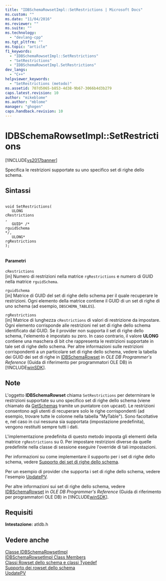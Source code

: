 ```yaml
---
title: "IDBSchemaRowsetImpl::SetRestrictions | Microsoft Docs"
ms.custom: ""
ms.date: "11/04/2016"
ms.reviewer: ""
ms.suite: ""
ms.technology: 
  - "devlang-cpp"
ms.tgt_pltfrm: ""
ms.topic: "article"
f1_keywords: 
  - "IDBSchemaRowsetImpl::SetRestrictions"
  - "SetRestrictions"
  - "IDBSchemaRowsetImpl.SetRestrictions"
dev_langs: 
  - "C++"
helpviewer_keywords: 
  - "SetRestrictions (metodo)"
ms.assetid: 707d5065-b853-4d38-9b67-3066b4d3b279
caps.latest.revision: 10
author: "mikeblome"
ms.author: "mblome"
manager: "ghogen"
caps.handback.revision: 10
---
```

# IDBSchemaRowsetImpl::SetRestrictions
[!INCLUDE[vs2017banner](../../assembler/inline/includes/vs2017banner.md)]

Specifica le restrizioni supportate su uno specifico set di righe dello schema.  
  
## Sintassi  
  
```  
  
void SetRestrictions(  
   ULONG   
cRestrictions  
,  
   GUID* /*   
rguidSchema  
*/,  
   ULONG*   
rgRestrictions  
);  
  
```  
  
#### Parametri  
 `cRestrictions`  
 \[in\] Numero di restrizioni nella matrice `rgRestrictions` e numero di GUID nella matrice `rguidSchema`.  
  
 `rguidSchema`  
 \[in\] Matrice di GUID del set di righe dello schema per il quale recuperare le restrizioni. Ogni elemento della matrice contiene il GUID di un set di righe di uno schema \(ad esempio, `DBSCHEMA_TABLES`\).  
  
 `rgRestrictions`  
 \[in\] Matrice di lunghezza `cRestrictions` di valori di restrizione da impostare. Ogni elemento corrisponde alle restrizioni nel set di righe dello schema identificato dal GUID. Se il provider non supporta il set di righe dello schema, l'elemento è impostato su zero. In caso contrario, il valore **ULONG** contiene una maschera di bit che rappresenta le restrizioni supportate in tale set di righe dello schema. Per altre informazioni sulle restrizioni corrispondenti a un particolare set di righe dello schema, vedere la tabella dei GUID dei set di righe in [IDBSchemaRowset](https://msdn.microsoft.com/en-us/library/ms713686.aspx) in *OLE DB Programmer's Reference* \(Guida di riferimento per programmatori OLE DB\) in [!INCLUDE[winSDK](../../atl/includes/winsdk_md.md)].  
  
## Note  
 L'oggetto **IDBSchemaRowset** chiama `SetRestrictions` per determinare le restrizioni supportate su uno specifico set di righe dello schema \(viene chiamato da [GetSchemas](../../data/oledb/idbschemarowsetimpl-getschemas.md) tramite un puntatore con upcast\). Le restrizioni consentono agli utenti di recuperare solo le righe corrispondenti \(ad esempio, trovare tutte le colonne nella tabella "MyTable"\). Sono facoltative e, nel caso in cui nessuna sia supportata \(impostazione predefinita\), vengono restituiti sempre tutti i dati.  
  
 L'implementazione predefinita di questo metodo imposta gli elementi della matrice `rgRestrictions` su 0. Per impostare restrizioni diverse da quelle predefinite nella classe di sessione eseguire l'override di tali impostazioni.  
  
 Per informazioni su come implementare il supporto per i set di righe dello schema, vedere [Supporto dei set di righe dello schema](../../data/oledb/supporting-schema-rowsets.md).  
  
 Per un esempio di provider che supporta i set di righe dello schema, vedere l'esempio [UpdatePV](../../top/visual-cpp-samples.md).  
  
 Per altre informazioni sui set di righe dello schema, vedere [IDBSchemaRowset](https://msdn.microsoft.com/en-us/library/ms713686.aspx) in *OLE DB Programmer's Reference* \(Guida di riferimento per programmatori OLE DB\) in [!INCLUDE[winSDK](../../atl/includes/winsdk_md.md)].  
  
## Requisiti  
 **Intestazione:** atldb.h  
  
## Vedere anche  
 [Classe IDBSchemaRowsetImpl](../../data/oledb/idbschemarowsetimpl-class.md)   
 [IDBSchemaRowsetImpl Class Members](http://msdn.microsoft.com/it-it/e74f6f82-541c-42e7-b4c6-e2d4656a0649)   
 [Classi Rowset dello schema e classi Typedef](../../data/oledb/schema-rowset-classes-and-typedef-classes.md)   
 [Supporto dei rowset dello schema](../../data/oledb/supporting-schema-rowsets.md)   
 [UpdatePV](../../top/visual-cpp-samples.md)